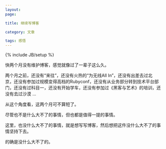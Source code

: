 ```yaml
---
layout: 
page: 

title: 继续写博客

category: 文章

tags: 感悟
---
```



{% include JB/setup %}

快两个月没有维护博客，感觉就像过了一辈子这么久。

两个月之前，还没有“来往”，还没有火热的“为无线All In”，还没有出差去过北京，还没有参加过规模变得高档的Rubyconf，还没有从业务部分转到技术平台部门，还没有过科目一，还没有开始学车，还没有参加过《黑客与艺术》的培训，还没有去过沙漠 ...

从这个角度看，这两个月可不算短了。

尽管也不是什么大不了的事情，但也都是值得一提的事情。

这里，也没什么大不了的事情，就是想写写博客，然后想把这件没什么大不了的事情坚持下去。

的确是没什么大不了的。




